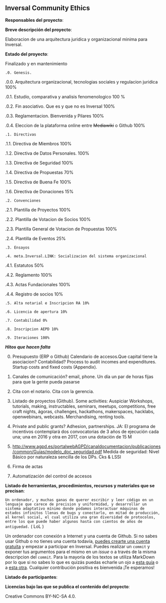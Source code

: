## Inversal Community Ethics

**Responsables del proyecto**: 



**Breve descripción del proyecto**:

Elaboracion de una arquitectura juridica y organizacional minima para Inversal.

**Estado del proyecto**: 

Finalizado y en mantenimiento


`.0. Genesis.`
 
.0.0. Arquitectura organizacional, tecnologias sociales y regulacion juridica 100%

.0.1. Estudio, comparativa y analisis fenomenologico 100 %

.0.2. Fin asociativo. Que es y que no es Inversal 100%

.0.3. Reglamentacion. Bienvenida y Pilares 100%

.0.4. Eleccion de la plataforma online entre  ~~Mediawiki~~ o Github 100%

`.1. Directivas`

.1.1. Directiva de Miembros 100%

.1.2. Directiva de Datos Personales. 100%

.1.3. Directiva de Seguridad 100%

.1.4. Directiva de Propuestas 70%

.1.5. Directiva de Buena Fe 100%

.1.6. Directiva de Donaciones 15%

`.2. Convenciones`

.2.1. Plantilla de Proyectos 100%

.2.2. Plantilla de Votacion de Socios 100%

.2.3. Plantilla General de Votacion de Propuestas 100%

.2.4. Plantilla de Eventos 25%

`.3. Ensayos`

`.4. meta.Inversal.LINK: Socializacion del sistema organizacional`

.4.1. Estatutos 50%

.4.2. Reglamento 100%

.4.3. Actas Fundacionales 100%

.4.4. Registro de socios 10% 

`.5. Alta notarial e Inscripcion RA 10%`

`.6. Licencia de apertura 10%`

`.7. Contabilidad 0%`

`.8. Inscripcion AEPD 10%`

`.9. Iteraciones 100%` 


**_Hitos que hacen falta_**

0. Presupuesto (ERP o Github) Calendario de accesos.Que capital tiene la asociacion? Contabilidad? Process to audit incomes and expenditures. Startup costs and fixed costs (Appendix). 

1. Canales de comunicación?  email, phone. Un día un par de horas fijas para que la gente pueda pasarse

2. Cita con el notario. Cita con la gerencia.

3. Listado de proyectos (Github). Some activities: Auspiciar Workshops, tutorials, making, instructables, seminars, meetups, competitions, free craft nights, ágoras, challenges, hackathons, makerspaces, hacklabs, openwebinars, webcasts. Merchandising, renting tools.

4. Private and public grants? Adhesion, partnerships. JA: El programa de incentivos contemplará dos convocatorias de 3 años de ejecución cada una; una en 2016 y otra en 2017, con una dotación de 15 M

5. http://www.agpd.es/portalwebAGPD/canaldocumentacion/publicaciones/common/Guias/modelo_doc_seguridad.pdf
Medida de seguridad: Nivel Básico por naturaleza sencilla de los DPs. Cks & LSSI

6. Firma de actas

7. Automatización del control de accesos

**Listado de herramientas, procedimientos, recursos y materiales que se precisan**:

`Un ordenador, y muchas ganas de querer escribir y leer código en un lenguaje que carece de precision y uniformidad, y desarrollar un sistema adaptativo mínimo donde podamos interactuar máquinas de estados infinitos llenas de bugs y conectarlo, en mitad de producción, al kernel social, el cual utiliza una gran diversidad de protocolos, entre los que puede haber algunos hasta con cientos de años de antiguedad.` ( LoL )

Un ordenador con conexión a Internet y una cuenta de Github. Si no sabes usar Github o no tienes una cuenta todavía, [puedes crearte una cuenta gratuita](https://conociendogithub.readthedocs.io/en/latest/data/dinamica-de-uso/) y empezar a participar en Inversal. Puedes realizar un `commit` y exponer tus argumentos para el mismo en un *issue* o a través de la misma descripcion del `commit`. Para la mayoría de los textos se utiliza MarkDown por lo que si no sabes lo que es quizás puedas echarle un ojo a [esta guía](https://help.github.com/categories/writing-on-github/) o a [esta otra](https://guides.github.com/features/mastering-markdown/). Cualquier contribución positiva es bienvenida ¡Te esperamos!

**Listado de participantes**:


**Licencias bajo las que se publica el contenido del proyecto**: 

Creative Commons BY-NC-SA 4.0.


